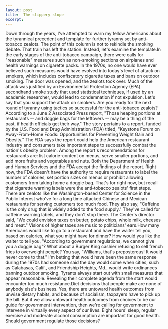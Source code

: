 ```yaml
---
layout: post
title:  The slippery slope
excerpt:
---
```












Down through the years, I've attempted to warn my fellow Americans about the tyrannical precedent and template for further tyranny set by anti-tobacco zealots. The point of this column is not to rekindle the smoking debate. That train has left the station. Instead, let's examine the template.In the early stages of the anti-tobacco campaign, there were calls for "reasonable" measures such as non-smoking sections on airplanes and health warnings on cigarette packs. In the 1970s, no one would have ever believed such measures would have evolved into today's level of attack on smokers, which includes confiscatory cigarette taxes and bans on outdoor smoking. The door was opened, and the zealots took over. Much of the attack was justified by an Environmental Protection Agency (EPA) secondhand smoke study that used statistical techniques, if used by an academic researcher, would lead to condemnation if not expulsion. Let's say that you support the attack on smokers. Are you ready for the next round of tyranny using tactics so successful for the anti-tobacco zealots?According to a June 2 Associated Press report, "Those heaping portions at restaurants -- and doggie bags for the leftovers -- may be a thing of the past, if health officials get their way." The story pertains to a report, funded by the U.S. Food and Drug Administration (FDA) titled, "Keystone Forum on Away-From-Home Foods: Opportunities for Preventing Weight Gain and Obesity." The FDA says the report could help the American restaurant industry and consumers take important steps to successfully combat the nation's obesity problem. Among the report's recommendations for restaurants are: list calorie-content on menus, serve smaller portions, and add more fruits and vegetables and nuts. Both the Department of Health and Human Services and the FDA accept the findings of the report. Right now, the FDA doesn't have the authority to require restaurants to label the number of calories, set portion sizes on menus or prohibit allowing customers from taking home a doggie bag. That's for right now, but recall that cigarette warning labels were the anti-tobacco zealots' first steps. There are zealots like the Washington-based Center for Science in the Public Interest who've for a long time attacked Chinese and Mexican restaurants for serving customers too much food. They also say, "Caffeine is the only drug that is widely added to the food supply." They've called for caffeine warning labels, and they don't stop there. The Center's director said, "We could envision taxes on butter, potato chips, whole milk, cheeses and meat." Visions of higher taxes are music to politicians' ears.How many Americans would like to go to a restaurant and have the waiter tell you, based on calories, what you might have for dinner? How would you like the waiter to tell you, "According to government regulations, we cannot give you a doggie bag"? What about a Burger King cashier refusing to sell french fries to overweight people? You say, "Williams, that's preposterous! It would never come to that." I'm betting that would have been the same response during the 1970s had someone said the day would come when cities, such as Calabasas, Calif., and Friendship Heights, Md., would write ordinances banning outdoor smoking. Tyrants always start out with small measures that appear reasonable. Revealing their complete agenda from the start would encounter too much resistance.Diet decisions that people make are none of anybody else's business. Yes, there are untoward health outcomes from unwise dietary habits, and because of socialism, taxpayers have to pick up the bill. But if we allow untoward health outcomes from choices to be our guide for government intervention, then we're calling for government to intervene in virtually every aspect of our lives. Eight hours' sleep, regular exercise and moderate alcohol consumption are important for good health. Should government regulate those decisions?


